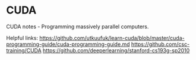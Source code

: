 # CUDA
CUDA notes - Programming massively parallel computers.

Helpful links:
https://github.com/utkuufuk/learn-cuda/blob/master/cuda-programming-guide/cuda-programming-guide.md
https://github.com/csc-training/CUDA
https://github.com/deeperlearning/stanford-cs193g-sp2010

